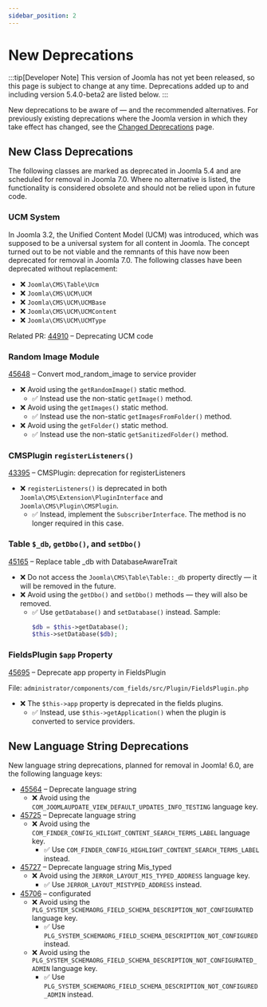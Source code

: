 ```yaml
---
sidebar_position: 2
---
```


New Deprecations
================

:::tip[Developer Note]
  This version of Joomla has not yet been released, so this page is subject to change at any time.
  Deprecations added up to and including version 5.4.0-beta2 are listed below.
:::

New deprecations to be aware of — and the recommended alternatives.
For previously existing deprecations where the Joomla version in which they take effect has changed,
see the [Changed Deprecations](../changed-deprecations) page.

## New Class Deprecations

The following classes are marked as deprecated in Joomla 5.4 and are scheduled for removal in Joomla 7.0.
Where no alternative is listed, the functionality is considered obsolete and should not be relied upon in future code.

### UCM System

In Joomla 3.2, the Unified Content Model (UCM) was introduced, which was supposed to be a universal system for all content in Joomla. The concept turned out to be not viable and the remnants of this have now been deprecated for removal in Joomla 7.0. The following classes have been deprecated without replacement:

- ❌ `Joomla\CMS\Table\Ucm`
- ❌ `Joomla\CMS\UCM\UCM`
- ❌ `Joomla\CMS\UCM\UCMBase`
- ❌ `Joomla\CMS\UCM\UCMContent`
- ❌ `Joomla\CMS\UCM\UCMType`

Related PR: [44910](https://github.com/joomla/joomla-cms/pull/44910) – Deprecating UCM code

### Random Image Module

[45648](https://github.com/joomla/joomla-cms/pull/45648) – Convert mod_random_image to service provider

- ❌ Avoid using the `getRandomImage()` static method.
  - ✅ Instead use the non-static `getImage()` method.
- ❌ Avoid using the `getImages()` static method.
  - ✅ Instead use the non-static `getImagesFromFolder()` method.
- ❌ Avoid using the `getFolder()` static method.
  - ✅ Instead use the non-static `getSanitizedFolder()` method.

### CMSPlugin `registerListeners()`
[43395](https://github.com/joomla/joomla-cms/pull/43395) – CMSPlugin: deprecation for registerListeners

- ❌ `registerListeners()` is deprecated in both `Joomla\CMS\Extension\PluginInterface` and `Joomla\CMS\Plugin\CMSPlugin`.
  - ✅ Instead, implement the `SubscriberInterface`. The method is no longer required in this case.


### Table `$_db`, `getDbo()`, and `setDbo()`
[45165](https://github.com/joomla/joomla-cms/pull/45165) – Replace table _db with DatabaseAwareTrait

- ❌ Do not access the `Joomla\CMS\Table\Table::_db` property directly — it will be removed in the future.
- ❌ Avoid using the `getDbo()` and `setDbo()` methods — they will also be removed.
  - ✅ Use `getDatabase()` and `setDatabase()` instead.
  Sample:
    ```php
    $db = $this->getDatabase();
    $this->setDatabase($db);
    ```

### FieldsPlugin `$app` Property

[45695](https://github.com/joomla/joomla-cms/pull/45695) – Deprecate app property in FieldsPlugin

File: `administrator/components/com_fields/src/Plugin/FieldsPlugin.php`

- ❌ The `$this->app` property is deprecated in the fields plugins.
  - ✅ Instead, use `$this->getApplication()` when the plugin is converted to service providers.

## New Language String Deprecations

New language string deprecations, planned for removal in Joomla! 6.0, are the following language keys:
* [45564](https://github.com/joomla/joomla-cms/pull/45564) – Deprecate language string
  * ❌ Avoid using the `COM_JOOMLAUPDATE_VIEW_DEFAULT_UPDATES_INFO_TESTING` language key.
* [45725](https://github.com/joomla/joomla-cms/pull/45725) – Deprecate language string
  * ❌ Avoid using the `COM_FINDER_CONFIG_HILIGHT_CONTENT_SEARCH_TERMS_LABEL` language key.
    * ✅ Use `COM_FINDER_CONFIG_HIGHLIGHT_CONTENT_SEARCH_TERMS_LABEL` instead.
* [45727](https://github.com/joomla/joomla-cms/pull/45727) – Deprecate language string Mis_typed
  * ❌ Avoid using the `JERROR_LAYOUT_MIS_TYPED_ADDRESS` language key.
    * ✅ Use `JERROR_LAYOUT_MISTYPED_ADDRESS` instead.
* [45706](https://github.com/joomla/joomla-cms/pull/45706) – configurated
  * ❌ Avoid using the `PLG_SYSTEM_SCHEMAORG_FIELD_SCHEMA_DESCRIPTION_NOT_CONFIGURATED` language key.
    * ✅ Use `PLG_SYSTEM_SCHEMAORG_FIELD_SCHEMA_DESCRIPTION_NOT_CONFIGURED` instead.
  * ❌ Avoid using the `PLG_SYSTEM_SCHEMAORG_FIELD_SCHEMA_DESCRIPTION_NOT_CONFIGURATED_ADMIN` language key.
    * ✅ Use `PLG_SYSTEM_SCHEMAORG_FIELD_SCHEMA_DESCRIPTION_NOT_CONFIGURED_ADMIN` instead.
